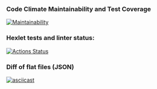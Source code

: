 ### Code Climate Maintainability and Test Coverage
[![Maintainability](https://api.codeclimate.com/v1/badges/5303df8bc4f4d733c7a6/maintainability)](https://codeclimate.com/github/putilovms/python-project-50/maintainability)
### Hexlet tests and linter status:
[![Actions Status](https://github.com/putilovms/python-project-50/actions/workflows/hexlet-check.yml/badge.svg)](https://github.com/putilovms/python-project-50/actions)
### Diff of flat files (JSON)
[![asciicast](https://asciinema.org/a/y883XzL7Hyb8cqRXrJXJ02CzI.svg)](https://asciinema.org/a/y883XzL7Hyb8cqRXrJXJ02CzI)
